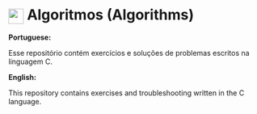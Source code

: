 
# <img width="30px" align="center" src="https://cdn.jsdelivr.net/gh/devicons/devicon/icons/c/c-original.svg"/> Algoritmos (Algorithms)

**Portuguese:**

Esse repositório contém exercícios e soluções de problemas escritos na linguagem C. 

**English:**

This repository contains exercises and troubleshooting written in the C language.
